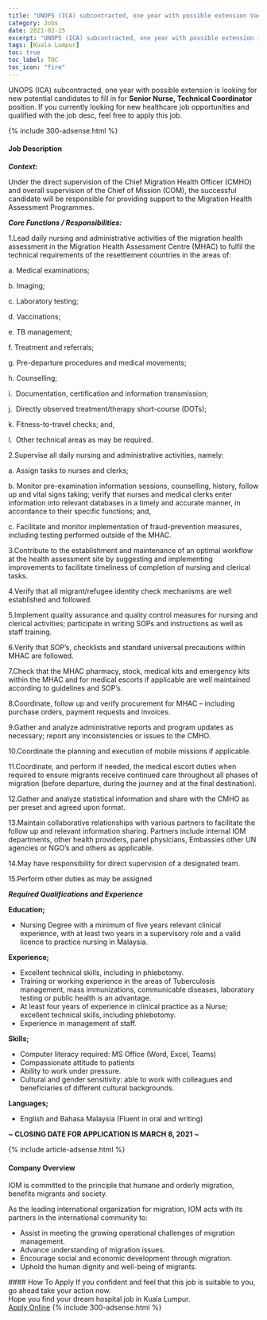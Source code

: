 ```yaml
---
title: "UNOPS (ICA) subcontracted, one year with possible extension Vacancies Senior Nurse, Technical Coordinator" 
category: Jobs 
date: 2021-02-25 
excerpt: "UNOPS (ICA) subcontracted, one year with possible extension is currently looking for suitable person to fill in the Senior Nurse, Technical Coordinator which positioned at Kuala Lumpur" 
tags: [Kuala Lumpur] 
toc: true 
toc_label: TOC 
toc_icon: "fire" 
--- 
```


<p>UNOPS (ICA) subcontracted, one year with possible extension is looking for new potential candidates to fill in for <b>Senior Nurse, Technical Coordinator</b> position. If you currently looking for new healthcare job opportunities and qualified with the job desc, feel free to apply this job.
</p>{% include 300-adsense.html %} 
<div><div><h4>Job Description</h4></div><div><div><span><div><p><strong><em>Context:</em></strong></p><p>Under the direct supervision of the&#160;Chief Migration Health Officer&#160;(CMHO) and&#160;overall supervision&#160;of the&#160;Chief&#160;of&#160;Mission&#160;(COM), the successful candidate will be responsible for providing support to the Migration&#160;Health Assessment Programmes.</p><p><strong><em>Core Functions / Responsibilities:</em></strong></p><p>1.Lead daily nursing and administrative activities of the migration health assessment in the Migration Health Assessment Centre (MHAC) to fulfil the technical requirements of the resettlement countries in the areas of:</p><p>a. Medical examinations;</p><p>b. Imaging;</p><p>c. Laboratory testing;</p><p>d.&#160;Vaccinations;</p><p>e. TB management;</p><p>f.&#160;Treatment and referrals;</p><p>g. Pre-departure procedures and medical movements;</p><p>h.&#160;Counselling;</p><p>i.&#160;&#160;Documentation, certification and information transmission;</p><p>j.&#160;&#160;Directly observed treatment/therapy short-course (DOTs);</p><p>k.&#160;Fitness-to-travel checks; and,</p><p>l.&#160;&#160;Other technical areas as may be required.</p><p>2.Supervise all daily nursing and administrative activities, namely:</p><p>a.&#160;Assign tasks to nurses and clerks;</p><p>b. Monitor pre-examination information sessions, counselling, history, follow up and vital signs taking; verify that nurses and medical clerks enter information into relevant databases in a timely and accurate manner, in accordance to their specific functions; and,</p><p>c. Facilitate and monitor implementation of fraud-prevention measures, including testing performed outside of the MHAC.</p><p>3.Contribute to the establishment and maintenance of an optimal workflow at the health assessment site by suggesting and implementing improvements to facilitate timeliness of completion of nursing and clerical tasks.</p><p>4.Verify that all migrant/refugee identity check mechanisms are well established and followed.</p><p>5.Implement quality assurance and quality control measures for nursing and clerical activities; participate in writing SOPs and instructions as well as staff training.</p><p>6.Verify that SOP&#8217;s, checklists and standard universal precautions within MHAC are followed.</p><p>7.Check that the MHAC pharmacy, stock, medical kits and emergency kits within the MHAC and for medical escorts if applicable are well maintained according to guidelines and SOP&#8217;s.</p><p>8.Coordinate, follow up and verify procurement for MHAC &#8211; including purchase orders, payment requests and invoices.</p><p>9.Gather and analyze administrative reports and program updates as necessary; report any inconsistencies or issues to the CMHO.</p><p>10.Coordinate the planning and execution of mobile missions if applicable.</p><p>11.Coordinate, and perform if needed, the medical escort duties when required to ensure migrants receive continued care throughout all phases of migration (before departure, during the journey and at the final destination).</p><p>12.Gather and analyze statistical information and share with the CMHO as per preset and agreed upon format.</p><p>13.Maintain collaborative relationships with various partners to facilitate the follow up and relevant information sharing. Partners include internal IOM departments, other health providers, panel physicians, Embassies other UN agencies or NGO&#8217;s and others as applicable.</p><p>14.May have responsibility for direct supervision of a designated team.</p><p>15.Perform other duties as may be assigned</p><p><strong><em>Required Qualifications and Experience</em></strong></p><p><strong>Education;</strong></p><ul><li>Nursing Degree with a minimum of five years relevant clinical experience, with at least two years in a supervisory role and a valid licence to practice nursing in Malaysia.&#160;</li></ul><p><strong>Experience;</strong></p><ul><li>Excellent technical skills, including in phlebotomy.</li><li>Training or working experience in the areas of Tuberculosis management, mass immunizations, communicable diseases, laboratory testing or public health is an advantage.</li><li>At least four years of experience in clinical practice as a Nurse; excellent technical skills, including phlebotomy.</li><li>Experience in management of staff.</li></ul><p><strong>Skills;</strong></p><ul><li>Computer literacy required: MS Office (Word, Excel, Teams)</li><li>Compassionate attitude to patients</li><li>Ability to work under pressure.</li><li>Cultural and gender sensitivity: able to work with colleagues and beneficiaries of different cultural backgrounds.</li></ul><p><strong>Languages;</strong></p><ul><li>English and Bahasa Malaysia (Fluent in oral and writing)</li></ul><p><strong>~ CLOSING DATE FOR APPLICATION IS MARCH 8, 2021 ~</strong></p></div></span></div></div></div> 
{% include article-adsense.html %} 
<div><div><h4>Company Overview</h4></div><div><div><span><div><p>IOM is committed to the principle that humane and orderly migration, benefits migrants and society.</p><p>As the leading international organization for migration, IOM acts with its partners in the international community to:</p><ul><li>Assist in meeting the growing operational challenges of migration management.</li><li>Advance understanding of migration issues.</li><li>Encourage social and economic development through migration.</li><li>Uphold the human dignity and well-being of migrants.</li></ul></div></span></div></div></div> 
#### How To Apply 
If you confident and feel that this job is suitable to you, go ahead take your action now. <br/> 
Hope you find your dream hospital job in Kuala Lumpur. <br/> 
<a href="https://www.jobstreet.com.my/en/job/senior-nurse-technical-coordinator-4488563?jobId=jobstreet-my-job-4488563" class="btn btn--warning" target="_blank" rel="nofollow noopenner">Apply Online</a> 
{% include 300-adsense.html %} 